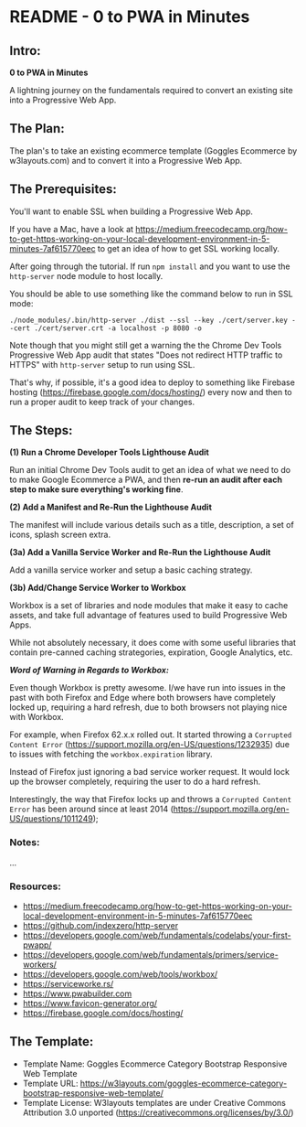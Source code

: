 # README - 0 to PWA in Minutes

## Intro:

**0 to PWA in Minutes**

A lightning journey on the fundamentals required to convert an existing site into a Progressive Web App.


## The Plan:

The plan's to take an existing ecommerce template (Goggles Ecommerce by w3layouts.com) and to convert it into a Progressive Web App.


## The Prerequisites:

You'll want to enable SSL when building a Progressive Web App.

If you have a Mac, have a look at https://medium.freecodecamp.org/how-to-get-https-working-on-your-local-development-environment-in-5-minutes-7af615770eec to get an idea of how to get SSL working locally.

After going through the tutorial. If run `npm install` and you want to use the `http-server` node module to host locally.

You should be able to use something like the command below to run in SSL mode:

`./node_modules/.bin/http-server ./dist --ssl --key ./cert/server.key --cert ./cert/server.crt -a localhost -p 8080 -o`

Note though that you might still get a warning the the Chrome Dev Tools Progressive Web App audit that states "Does not redirect HTTP traffic to HTTPS" with `http-server` setup to run using SSL.

That's why, if possible, it's a good idea to deploy to something like Firebase hosting (https://firebase.google.com/docs/hosting/) every now and then to run a proper audit to keep track of your changes.


## The Steps:

**(1) Run a Chrome Developer Tools Lighthouse Audit**

Run an initial Chrome Dev Tools audit to get an idea of what we need to do to make Google Ecommerce a PWA, and then **re-run an audit after each step to make sure everything's working fine**.


**(2) Add a Manifest and Re-Run the Lighthouse Audit**

The manifest will include various details such as a title, description, a set of icons, splash screen extra.


**(3a) Add a Vanilla Service Worker and Re-Run the Lighthouse Audit**

Add a vanilla service worker and setup a basic caching strategy.


**(3b) Add/Change Service Worker to Workbox**

Workbox is a set of libraries and node modules that make it easy to cache assets, and take full advantage of features used to build Progressive Web Apps.

While not absolutely necessary, it does come with some useful libraries that contain pre-canned caching strategories, expiration, Google Analytics, etc.


***Word of Warning in Regards to Workbox:***

Even though Workbox is pretty awesome. I/we have run into issues in the past with both Firefox and Edge where both browsers have completely locked up, requiring a hard refresh, due to both browsers not playing nice with Workbox.

For example, when Firefox 62.x.x rolled out. It started throwing a `Corrupted Content Error` (https://support.mozilla.org/en-US/questions/1232935) due to issues with fetching the `workbox.expiration` library.

Instead of Firefox just ignoring a bad service worker request. It would lock up the browser completely, requiring the user to do a hard refresh.

Interestingly, the way that Firefox locks up and throws a `Corrupted Content Error` has been around since at least 2014 (https://support.mozilla.org/en-US/questions/1011249);


### Notes:

...


### Resources:

- https://medium.freecodecamp.org/how-to-get-https-working-on-your-local-development-environment-in-5-minutes-7af615770eec
- https://github.com/indexzero/http-server
- https://developers.google.com/web/fundamentals/codelabs/your-first-pwapp/
- https://developers.google.com/web/fundamentals/primers/service-workers/
- https://developers.google.com/web/tools/workbox/
- https://serviceworke.rs/
- https://www.pwabuilder.com
- https://www.favicon-generator.org/
- https://firebase.google.com/docs/hosting/


## The Template:

- Template Name: Goggles Ecommerce Category Bootstrap Responsive Web Template
- Template URL: https://w3layouts.com/goggles-ecommerce-category-bootstrap-responsive-web-template/
- Template License: W3layouts templates are under Creative Commons Attribution 3.0 unported (https://creativecommons.org/licenses/by/3.0/)
